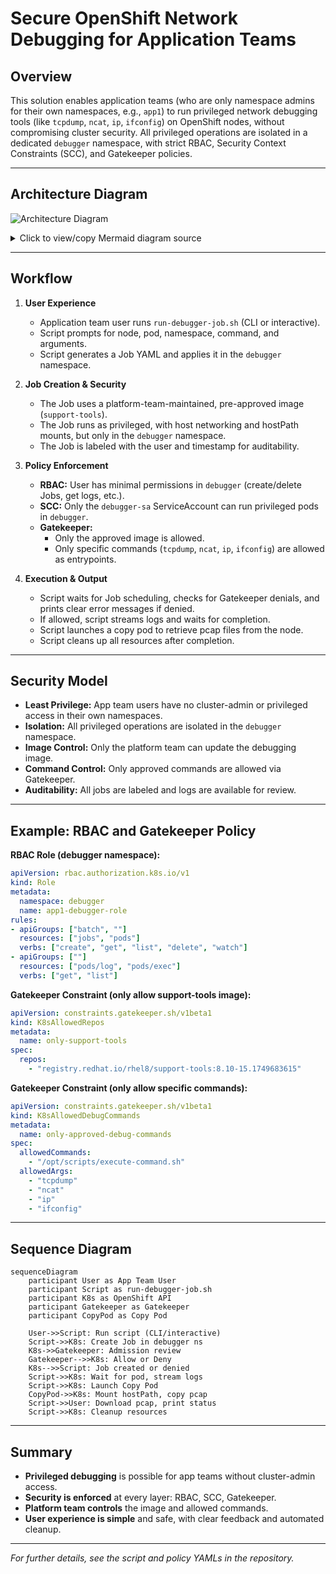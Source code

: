 # Secure OpenShift Network Debugging for Application Teams

## Overview

This solution enables application teams (who are only namespace admins for their own namespaces, e.g., `app1`) to run privileged network debugging tools (like `tcpdump`, `ncat`, `ip`, `ifconfig`) on OpenShift nodes, without compromising cluster security. All privileged operations are isolated in a dedicated `debugger` namespace, with strict RBAC, Security Context Constraints (SCC), and Gatekeeper policies.

---

## Architecture Diagram

![Architecture Diagram](debugger-architecture.png)

<details>
<summary>Click to view/copy Mermaid diagram source</summary>

```mermaid
flowchart TD
    subgraph ApplicationNamespace
        User1["App Team User (namespace admin)"]
    end

    subgraph DebuggerNamespace
        Script["run-debugger-job.sh"]
        Job["Privileged Job (support-tools image)"]
        CopyPod["Copy Pod"]
        Gatekeeper["Gatekeeper Policies"]
        RBAC["RBAC Minimal Access"]
        SCC["SCC Privileged for debugger-sa"]
    end

    User1 -- runs --> Script
    Script -- creates --> Job
    Script -- monitors --> Job
    Script -- launches --> CopyPod
    Job -- outputs --> CopyPod
    CopyPod -- pcaps --> Script
    Job -- checked by --> Gatekeeper
    Job -- checked by --> RBAC
    Job -- checked by --> SCC
    CopyPod -- checked by --> Gatekeeper
    CopyPod -- checked by --> RBAC
    CopyPod -- checked by --> SCC
```

</details>

---

## Workflow

1. **User Experience**
    - Application team user runs `run-debugger-job.sh` (CLI or interactive).
    - Script prompts for node, pod, namespace, command, and arguments.
    - Script generates a Job YAML and applies it in the `debugger` namespace.

2. **Job Creation & Security**
    - The Job uses a platform-team-maintained, pre-approved image (`support-tools`).
    - The Job runs as privileged, with host networking and hostPath mounts, but only in the `debugger` namespace.
    - The Job is labeled with the user and timestamp for auditability.

3. **Policy Enforcement**
    - **RBAC:** User has minimal permissions in `debugger` (create/delete Jobs, get logs, etc.).
    - **SCC:** Only the `debugger-sa` ServiceAccount can run privileged pods in `debugger`.
    - **Gatekeeper:** 
        - Only the approved image is allowed.
        - Only specific commands (`tcpdump`, `ncat`, `ip`, `ifconfig`) are allowed as entrypoints.

4. **Execution & Output**
    - Script waits for Job scheduling, checks for Gatekeeper denials, and prints clear error messages if denied.
    - If allowed, script streams logs and waits for completion.
    - Script launches a copy pod to retrieve pcap files from the node.
    - Script cleans up all resources after completion.

---

## Security Model

- **Least Privilege:** App team users have no cluster-admin or privileged access in their own namespaces.
- **Isolation:** All privileged operations are isolated in the `debugger` namespace.
- **Image Control:** Only the platform team can update the debugging image.
- **Command Control:** Only approved commands are allowed via Gatekeeper.
- **Auditability:** All jobs are labeled and logs are available for review.

---

## Example: RBAC and Gatekeeper Policy

**RBAC Role (debugger namespace):**
```yaml
apiVersion: rbac.authorization.k8s.io/v1
kind: Role
metadata:
  namespace: debugger
  name: app1-debugger-role
rules:
- apiGroups: ["batch", ""]
  resources: ["jobs", "pods"]
  verbs: ["create", "get", "list", "delete", "watch"]
- apiGroups: [""]
  resources: ["pods/log", "pods/exec"]
  verbs: ["get", "list"]
```

**Gatekeeper Constraint (only allow support-tools image):**
```yaml
apiVersion: constraints.gatekeeper.sh/v1beta1
kind: K8sAllowedRepos
metadata:
  name: only-support-tools
spec:
  repos:
    - "registry.redhat.io/rhel8/support-tools:8.10-15.1749683615"
```

**Gatekeeper Constraint (only allow specific commands):**
```yaml
apiVersion: constraints.gatekeeper.sh/v1beta1
kind: K8sAllowedDebugCommands
metadata:
  name: only-approved-debug-commands
spec:
  allowedCommands:
    - "/opt/scripts/execute-command.sh"
  allowedArgs:
    - "tcpdump"
    - "ncat"
    - "ip"
    - "ifconfig"
```

---

## Sequence Diagram

```mermaid
sequenceDiagram
    participant User as App Team User
    participant Script as run-debugger-job.sh
    participant K8s as OpenShift API
    participant Gatekeeper as Gatekeeper
    participant CopyPod as Copy Pod

    User->>Script: Run script (CLI/interactive)
    Script->>K8s: Create Job in debugger ns
    K8s->>Gatekeeper: Admission review
    Gatekeeper-->>K8s: Allow or Deny
    K8s-->>Script: Job created or denied
    Script->>K8s: Wait for pod, stream logs
    Script->>K8s: Launch Copy Pod
    CopyPod->>K8s: Mount hostPath, copy pcap
    Script->>User: Download pcap, print status
    Script->>K8s: Cleanup resources
```

---

## Summary

- **Privileged debugging** is possible for app teams without cluster-admin access.
- **Security is enforced** at every layer: RBAC, SCC, Gatekeeper.
- **Platform team controls** the image and allowed commands.
- **User experience is simple** and safe, with clear feedback and automated cleanup.

---

*For further details, see the script and policy YAMLs in the repository.*
